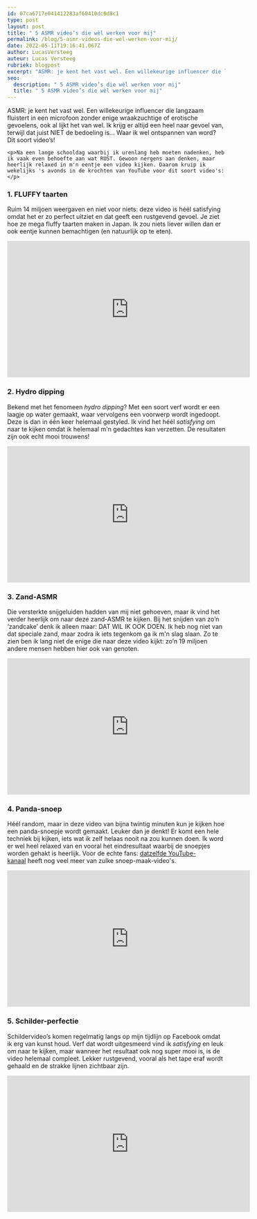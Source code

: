 ```yaml
---
id: 07ca6717e041412283af60410dc0d8c1
type: post
layout: post
title: " 5 ASMR video’s die wèl werken voor mij"
permalink: /blog/5-asmr-videos-die-wel-werken-voor-mij/
date: 2022-05-11T19:16:41.067Z
author: LucasVersteeg
auteur: Lucas Versteeg
rubriek: blogpost
excerpt: "ASMR: je kent het vast wel. Een willekeurige influencer die langzaam fluistert in een microfoon zonder enige wraakzuchtige of erotische gevoelens, ook al lijkt het van wel. Ik krijg er altijd een heel naar gevoel van, terwijl dat juist NIET de bedoeling is… Waar ik wel ontspannen van word? Dit soort video’s!  "
seo:
  description: " 5 ASMR video’s die wèl werken voor mij"
  title: " 5 ASMR video’s die wèl werken voor mij"
---
```

ASMR: je kent het vast wel. Een willekeurige influencer die langzaam fluistert in een microfoon zonder enige wraakzuchtige of erotische gevoelens, ook al lijkt het van wel. Ik krijg er altijd een heel naar gevoel van, terwijl dat juist NIET de bedoeling is… Waar ik wel ontspannen van word? Dit soort video’s!  

    <p>Na een lange schooldag waarbij ik urenlang heb moeten nadenken, heb ik vaak even behoefte aan wat RUST. Gewoon nergens aan denken, maar heerlijk relaxed in m'n eentje een video kijken. Daarom kruip ik wekelijks 's avonds in de krochten van YouTube voor dit soort video's:</p>
<h3>1. FLUFFY taarten</h3>
<p>Ruim 14 miljoen weergaven en niet voor niets: deze video is héél satisfying omdat het er zo perfect uitziet en dat geeft een rustgevend gevoel. Je ziet hoe ze mega fluffy taarten maken in Japan. Ik zou niets liever willen dan er ook eentje kunnen bemachtigen (en natuurlijk op te eten). </p>
<p><iframe allow="accelerometer; autoplay; encrypted-media; gyroscope; picture-in-picture" allowfullscreen="" frameborder="0" height="315" src="https://www.youtube.com/embed/SmeQXvW5--U" width="560"></iframe></p>
<h3>2. Hydro dipping</h3>
<p>Bekend met het fenomeen <em>hydro dipping</em>? Met een soort verf wordt er een laagje op water gemaakt, waar vervolgens een voorwerp wordt ingedoopt. Deze is dan in één keer helemaal gestyled. Ik vind het héél <em>satisfying</em> om naar te kijken omdat ik helemaal m'n gedachtes kan verzetten. De resultaten zijn ook echt mooi trouwens!</p>
<p><iframe allow="accelerometer; autoplay; encrypted-media; gyroscope; picture-in-picture" allowfullscreen="" frameborder="0" height="315" src="https://www.youtube.com/embed/NIHOr9i4OjE" width="560"></iframe></p>
<h3>3. Zand-ASMR</h3>
<p>Die versterkte snijgeluiden hadden van mij niet gehoeven, maar ik vind het verder heerlijk om naar deze zand-ASMR te kijken. Bij het snijden van zo’n ‘zandcake’ denk ik alleen maar: DAT WIL IK OOK DOEN. Ik heb nog niet van dat speciale zand, maar zodra ik iets tegenkom ga ik m'n slag slaan. Zo te zien ben ik lang niet de enige die naar deze video kijkt: zo’n 19 miljoen andere mensen hebben hier ook van genoten.</p>
<p><strong></strong></p>
<iframe allow="accelerometer; autoplay; encrypted-media; gyroscope; picture-in-picture" allowfullscreen="" frameborder="0" height="315" src="https://www.youtube.com/embed/EYl9oe3gOKY" width="560"></iframe><p></p>
<h3><strong>4. Panda-snoep</strong></h3>
<p>Héél random, maar in deze video van bijna twintig minuten kun je kijken hoe een panda-snoepje wordt gemaakt. Leuker dan je denkt! Er komt een hele techniek bij kijken, iets wat ik zelf helaas nooit na zou kunnen doen. Ik word er wel heel relaxed van en vooral het eindresultaat waarbij de snoepjes worden gehakt is heerlijk. Voor de echte fans: <a href="https://www.youtube.com/channel/UCdXCDBx-E4S28GCAypXXHiw" target="_blank">datzelfde YouTube-kanaal</a> heeft nog veel meer van zulke snoep-maak-video's.</p>
<p><strong><strong></strong></strong></p>
<iframe allow="accelerometer; autoplay; encrypted-media; gyroscope; picture-in-picture" allowfullscreen="" frameborder="0" height="315" src="https://www.youtube.com/embed/8-3Xe7RMg3w" width="560"></iframe><p></p>
<h3><strong><strong>5. Schilder-perfectie</strong></strong></h3>
<p>Schildervideo’s komen regelmatig langs op mijn tijdlijn op Facebook omdat ik erg van kunst houd. Verf dat wordt uitgesmeerd vind ik<em> satisfying </em>en leuk om naar te kijken, maar wanneer het resultaat ook nog super mooi is, is de video helemaal compleet. Lekker rustgevend, vooral als het tape eraf wordt gehaald en de strakke lijnen zichtbaar zijn.</p>
<p><strong><strong></strong></strong></p>
<iframe allow="accelerometer; autoplay; encrypted-media; gyroscope; picture-in-picture" allowfullscreen="" frameborder="0" height="315" src="https://www.youtube.com/embed/PaOvQDNtbhA" width="560"></iframe><p></p>  
